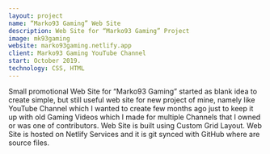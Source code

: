 ```yaml
---
layout: project
name: “Marko93 Gaming” Web Site
description: Web Site for “Marko93 Gaming” Project
image: mk93gaming
website: marko93gaming.netlify.app
client: Marko93 Gaming YouTube Channel
start: October 2019.
technology: CSS, HTML
---
```

Small promotional Web Site for “Marko93 Gaming” started as blank idea to create simple, but still useful web site for new project of mine, namely like YouTube Channel which I wanted to create few months ago just to keep it up with old Gaming Videos which I made for multiple Channels that I owned or was one of contributors. Web Site is built using Custom Grid Layout. Web Site is hosted on Netlify Services and it is git synced with GitHub where are source files.